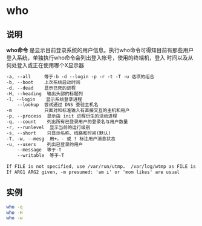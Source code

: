 # **who**

## 说明

**who命令** 是显示目前登录系统的用户信息。执行who命令可得知目前有那些用户登入系统，单独执行who命令会列出登入帐号，使用的终端机，登入
时间以及从何处登入或正在使用哪个X显示器

```markdown
-a, --all     等于-b -d --login -p -r -t -T -u 选项的组合
-b, --boot    上次系统启动时间
-d, --dead    显示已死的进程
-H, --heading  输出头部的标题列
-l，--login    显示系统登录进程
    --lookup  尝试通过 DNS 查验主机名
-m            只面对和标准输入有直接交互的主机和用户
-p, --process  显示由 init 进程衍生的活动进程
-q, --count    列出所有已登录用户的登录名与用户数量
-r, --runlevel  显示当前的运行级别
-s, --short    只显示名称、线路和时间(默认)
-T, -w, --mesg  用+，- 或 ? 标注用户消息状态
-u, --users    列出已登录的用户
    --message  等于-T
    --writable  等于-T

If FILE is not specified, use /var/run/utmp.  /var/log/wtmp as FILE is common.
If ARG1 ARG2 given, -m presumed: 'am i' or 'mom likes' are usual
```

## 实例

```bash
who -q
who -H
who -w
```
